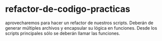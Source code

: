 # refactor-de-codigo-practicas
aprovecharemos para hacer un refactor de nuestros scripts. Deberán de generar múltiples archivos y encapsular su lógica en funciones. Desde los scripts principales sólo se deberán llamar las funciones.
